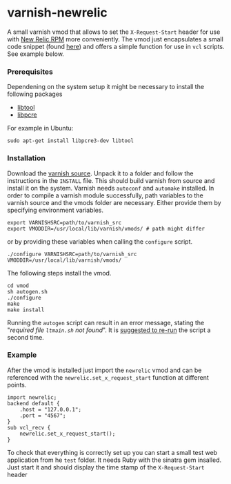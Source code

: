 varnish-newrelic
================

A small varnish vmod that allows to set the `X-Request-Start` header for use with
[New Relic RPM](http://newrelic.com/) more conveniently.
The vmod just encapsulates a small code snippet
(found [here](http://blog.jacobelder.com/2010/07/tracking-request-queue-time-on-new-relic-rpm-with-varnish/))
and offers a simple function for use in `vcl` scripts. See example below.



### Prerequisites

Dependening on the system setup it might be necessary to install the following packages

* [libtool](http://www.gnu.org/software/libtool/libtool.html)
* [libpcre](http://pcre.org/)

For example in Ubuntu:

    sudo apt-get install libpcre3-dev libtool

### Installation

Download the [varnish source](https://www.varnish-cache.org/releases).
Unpack it to a folder and follow the instructions in the `INSTALL` file.
This should build varnish from source and install it on the system.
Varnish needs `autoconf` and `automake` installed.
In order to compile a varnish module successfully, path variables to the varnish source
and the vmods folder are necessary.
Either provide them by specifying environment variables.

    export VARNISHSRC=path/to/varnish_src
    export VMODDIR=/usr/local/lib/varnish/vmods/ # path might differ

or by providing these variables when calling the `configure` script.

    ./configure VARNISHSRC=path/to/varnish_src VMODDIR=/usr/local/lib/varnish/vmods/


The following steps install the vmod.

    cd vmod
    sh autogen.sh
    ./configure
    make
    make install

Running the `autogen` script can result in an error message, stating the "*required file `ltmain.sh` not found*".
It is [suggested to re-run](https://www.varnish-cache.org/trac/wiki/Installation) the script a second time.



### Example

After the vmod is installed just import the `newrelic` vmod and can be referenced with the
`newrelic.set_x_request_start` function at different points.

    import newrelic;
    backend default {
        .host = "127.0.0.1";
        .port = "4567";
    }
    sub vcl_recv {
        newrelic.set_x_request_start();
    }

To check that everything is correctly set up you can start a small test web application from  he `test`
folder. It needs Ruby with the sinatra gem insalled. Just start it and should display the time stamp
of the `X-Request-Start` header
